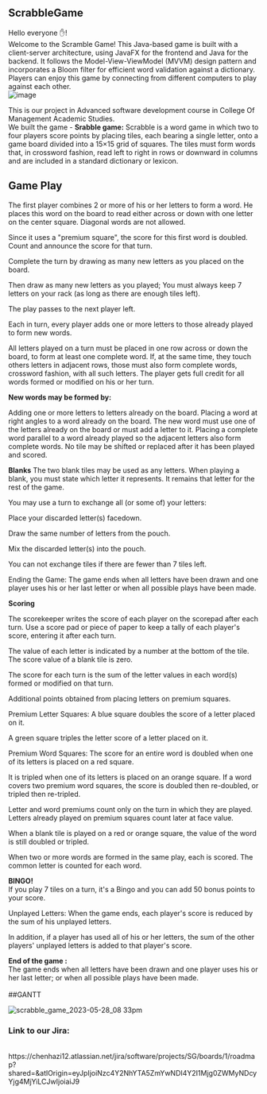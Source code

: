 ## ScrabbleGame
Hello everyone ✋!<br>
Welcome to the Scramble Game! This Java-based game is built with a client-server architecture, using JavaFX for the frontend and Java for the backend. It follows the Model-View-ViewModel (MVVM) design pattern and incorporates a Bloom filter for efficient word validation against a dictionary. Players can enjoy this game by connecting from different computers to play against each other.<br>
![image](https://github.com/ChenHaz/ScrabbleGame/assets/129218828/dbad343e-bf2e-4a01-9c62-ad49d5c3be3d)

This is our project in Advanced software development course in College Of Management Academic Studies.<br>
We built the game - <b>Srabble game:</b>
Scrabble is a word game in which two to four players score points by placing tiles, each bearing a single letter, onto a game board divided into a 15×15 grid of squares. The tiles must form words that, in crossword fashion, read left to right in rows or downward in columns and are included in a standard dictionary or lexicon.

## Game Play

The first player combines 2 or more of his or her letters to form a word. He places this word on the board to read either across or down with one letter on the center square. Diagonal words are not allowed.

Since it uses a "premium square", the score for this first word is doubled. Count and announce the score for that turn.

Complete the turn by drawing as many new letters as you placed on the board.

Then draw as many new letters as you played; You must always keep 7 letters on your rack (as long as there are enough tiles left).

The play passes to the next player left.

Each in turn, every player adds one or more letters to those already played to form new words.

All letters played on a turn must be placed in one row across or down the board, to form at least one complete word. If, at the same time, they touch others letters in adjacent rows, those must also form complete words, crossword fashion, with all such letters. The player gets full credit for all words formed or modified on his or her turn.

<b>New words may be formed by:</b>

Adding one or more letters to letters already on the board.
Placing a word at right angles to a word already on the board. The new word must use one of the letters already on the board or must add a letter to it.
Placing a complete word parallel to a word already played so the adjacent letters also form complete words.
No tile may be shifted or replaced after it has been played and scored.

<b>Blanks</b>
The two blank tiles may be used as any letters. When playing a blank, you must state which letter it represents. It remains that letter for the rest of the game.

You may use a turn to exchange all (or some of) your letters:

Place your discarded letter(s) facedown.

Draw the same number of letters from the pouch.

Mix the discarded letter(s) into the pouch.

You can not exchange tiles if there are fewer than 7 tiles left.

Ending the Game: The game ends when all letters have been drawn and one player uses his or her last letter or when all possible plays have been made.


<b>Scoring</b>

The scorekeeper writes the score of each player on the scorepad after each turn. Use a score pad or piece of paper to keep a tally of each player's score, entering it after each turn.

The value of each letter is indicated by a number at the bottom of the tile. The score value of a blank tile is zero.

The score for each turn is the sum of the letter values in each word(s) formed or modified on that turn.

Additional points obtained from placing letters on premium squares.


Premium Letter Squares: A blue square doubles the score of a letter placed on it.

A green square triples the letter score of a letter placed on it.

Premium Word Squares: The score for an entire word is doubled when one of its letters is placed on a red square.

It is tripled when one of its letters is placed on an orange square. If a word covers two premium word squares, the score is doubled then re-doubled, or tripled then re-tripled.

Letter and word premiums count only on the turn in which they are played. Letters already played on premium squares count later at face value.

When a blank tile is played on a red or orange square, the value of the word is still doubled or tripled.

When two or more words are formed in the same play, each is scored. The common letter is counted for each word.


<b>BINGO!</b><br> If you play 7 tiles on a turn, it's a Bingo and you can add 50 bonus points to your score.

Unplayed Letters: When the game ends, each player's score is reduced by the sum of his unplayed letters.

In addition, if a player has used all of his or her letters, the sum of the other players' unplayed letters is added to that player's score.



<b>End of the game :</b><br>
The game ends when all letters have been drawn and one player uses his or her last letter; or when all possible plays have been made.
<br><br>
##GANTT

![scrabble_game_2023-05-28_08 33pm](https://github.com/ChenHaz/ScrabbleGame/assets/129218828/e6fa4ba8-0583-487f-b0ae-38e3651eeff4)


<h3>Link to our Jira:</h3><br>
https://chenhazi12.atlassian.net/jira/software/projects/SG/boards/1/roadmap?shared=&atlOrigin=eyJpIjoiNzc4Y2NhYTA5ZmYwNDI4Y2I1Mjg0ZWMyNDcyYjg4MjYiLCJwIjoiaiJ9
